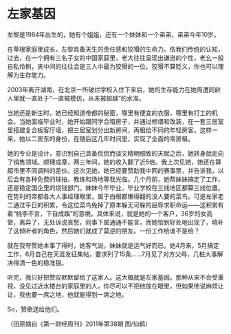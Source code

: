 # 左家基因

左黎是1984年出生的，她有个姐姐，还有一个妹妹和一个弟弟，弟弟今年10岁。 

在草根家庭里成长，左黎具备天生的责任感和狡猾的生命力。依我们传统的认知，过去，在一个拥有三名子女的中国家庭里，老大往往呈现出谦逊的个性，老幺一般自私伶俐，夹中间的往往会是三人中最为狡猾的一位。狡猾不算贬义，你也可以理解为生存能力。 

2003年离开湖南，在北京一所破烂学校入住下来后，她的生存能力在她周遭同龄人里就一直处于“一直被模仿，从未被超越”的水准。 

当她还是新生时，她已经知道帝都的秘密，哪里有便宜的衣服，哪里有打工的机会。当她面临毕业时，她开始跟同学合租房子，并通过修缮和改装，在一套三居室里搭建复合板客厅墙，把三居室划分出新房间，再租给不同的年轻房客。这样一来，她以二房东的身份，在随后这几年时间里，实现了全面的零房租。 

她的专业是设计，意识到自己具备侃侃而谈又精明细致的天赋之后，她转身就走向了销售领域。顺理成章，两三年间，她的收入翻了近5倍。我上次见她，她还在算超市里不同调料的差价。这次见她，她已经要赞助我中网的赛事票，并告诉我，以后会有各种免费的球拍、教练和场地等我光临。几个月前，她帮妹妹搞定了工作，还是稳定国企里的烧钱部门。妹妹今年毕业，毕业学校在三线地区都算三线位置。在势利的帝都各大人事经理眼里，属于白眼都懒得翻的没人要的菜鸟。可是左家老二通过平日的积累，令这位菜鸟免掉了原本躲无可躲的屈辱求职命运——这积累有着“桃李不言，下自成蹊”的意境。具体来说，就是她的一个客户，36岁的女高管，离异了，无处诉说哀愁，同事下属通通不能言，而她恰到好处地出现了，填补了这倾听者的角色，然后她们就成了莫逆的朋友。一份工作给谁不是给？ 

就在我夸赞她本事了得时，她客气说，妹妹就是运气好而已。她4月来，5月搞定工作，6月自己在天涯发征集帖，要求列了15条……7月见了对方父母，几桩大事解决得清一色的稳准狠。 

听完，我只好把赞叹默默留给了这家人。这大概就是左家基因。那种从来不会受重视，没见过近水楼台的家庭里的人，你尽可以不把他放在眼里，但如果他说麻烦让让，我也要一席之地，他就能得到一席之地。 

So，赞歌送给他们。 

（田原摘自《第一财经周刊》2011年第38期 图/仙鹤）